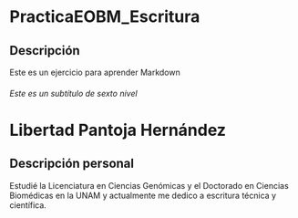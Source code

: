# PracticaEOBM_Escritura

## Descripción
Este es un ejercicio para aprender Markdown
###### Este es un subtítulo de sexto nivel


Libertad Pantoja Hernández
=============

## Descripción personal
Estudié la Licenciatura en Ciencias Genómicas y el Doctorado en Ciencias Biomédicas en la UNAM y actualmente me dedico a escritura técnica y científica.
